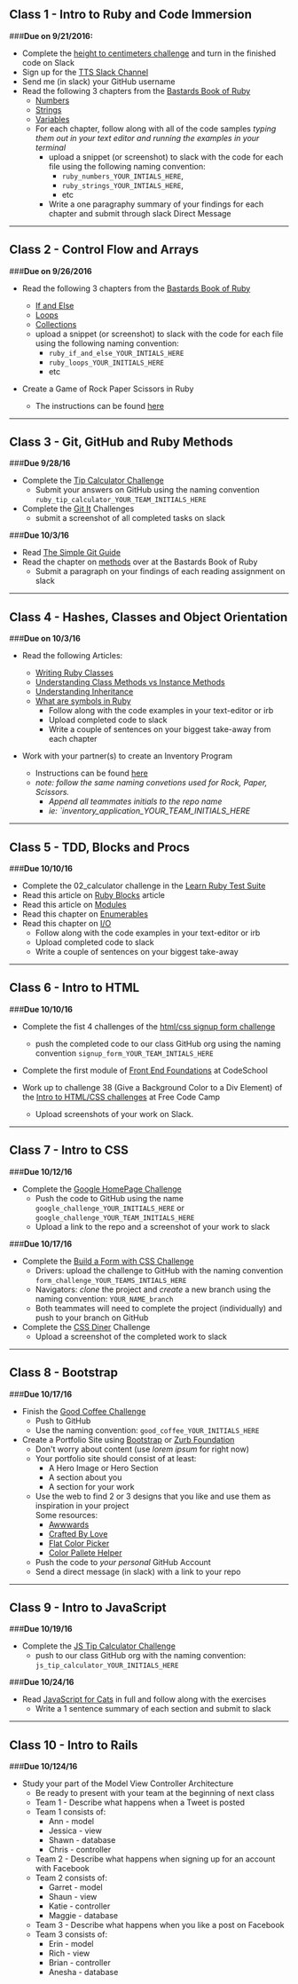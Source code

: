 ## Class 1 - Intro to Ruby and Code Immersion

###**Due on 9/21/2016:**

- Complete the [height to centimeters challenge](https://github.com/tts-fall-2016-code-immersion/class_notes/blob/master/homework_and_challenges/height_to_centimeters_challenge.md) and turn in the finished code on Slack
- Sign up for the [TTS Slack Channel](http://ttsclt.slack.com)
- Send me (in slack) your GitHub username
- Read the following 3 chapters from the [Bastards Book of Ruby](http://ruby.bastardsbook.com/)
	- [Numbers](http://ruby.bastardsbook.com/chapters/numbers)
	- [Strings](http://ruby.bastardsbook.com/chapters/strings)
	- [Variables](http://ruby.bastardsbook.com/chapters/variables)
	- For each chapter, follow along with all of the code samples *typing them out in your text editor and running the examples in your terminal*
	  - upload a snippet (or screenshot) to slack with the code for each file using the following naming convention:
	  	- `ruby_numbers_YOUR_INTIALS_HERE`, 
	  	- `ruby_strings_YOUR_INTIALS_HERE`, 
	  	- etc
	  - Write a one paragraphy summary of your findings for each chapter and submit through slack Direct Message

- - - -

## Class 2 - Control Flow and Arrays

###**Due on 9/26/2016**

- Read the following 3 chapters from the [Bastards Book of Ruby](http://ruby.bastardsbook.com/)
	- [If and Else](http://ruby.bastardsbook.com/chapters/ifelse)
	- [Loops](http://ruby.bastardsbook.com/chapters/loops)
	- [Collections](http://ruby.bastardsbook.com/chapters/collections)
	- upload a snippet (or screenshot) to slack with the code for each file using the following naming convention:
	  	- `ruby_if_and_else_YOUR_INTIALS_HERE`
	  	- `ruby_loops_YOUR_INITIALS_HERE`
	  	- etc

- Create a Game of Rock Paper Scissors in Ruby
	- The instructions can be found [here](https://github.com/tts-fall-2016-code-immersion/class_notes/blob/master/homework_and_challenges/RPS_Instructions.md#rock-paper-scissors-game)

- - - -

## Class 3 - Git, GitHub and Ruby Methods

###**Due 9/28/16**

- Complete the [Tip Calculator Challenge](https://github.com/tts-fall-2016-code-immersion/class_notes/blob/master/homework_and_challenges/tip_calculator._challenge.md)
	- Submit your answers on GitHub using the naming convention `ruby_tip_calculator_YOUR_TEAM_INITIALS_HERE`
-  Complete the [Git It](https://github.com/jlord/git-it-electron) Challenges
	- submit a screenshot of all completed tasks on slack
	
###**Due 10/3/16**	

- Read [The Simple Git Guide](http://rogerdudler.github.io/git-guide/)
- Read the chapter on [methods](http://ruby.bastardsbook.com/chapters/methods/) over at the Bastards Book of Ruby
	- Submit a paragraph on your findings of each reading assignment on slack

- - - - 

## Class 4 - Hashes, Classes and Object Orientation

###**Due on 10/3/16**

- Read the following Articles: 
	- [Writing Ruby Classes](http://culttt.com/2015/05/27/writing-ruby-classes/)
	- [Understanding Class Methods vs Instance Methods](http://culttt.com/2015/06/10/understanding-class-methods-verses-instance-methods-in-ruby/)
	- [Understanding Inheritance](http://culttt.com/2015/06/24/understanding-inheritance-in-ruby/)
	- [What are symbols in Ruby](http://culttt.com/2015/04/22/what-are-symbols-in-ruby/)
		- Follow along with the code examples in your text-editor or irb
		- Upload completed code to slack
		- Write a couple of sentences on your biggest take-away from each chapter

- Work with your partner(s) to create an Inventory Program
	- Instructions can be found [here](https://github.com/tts-fall-2016-code-immersion/class_notes/blob/master/homework_and_challenges/inventory_assignment.md)
	- *note: follow the same naming convetions used for Rock, Paper, Scissors.*
		- *Append all teammates initials to the repo name*
		- *ie: `inventory_application_YOUR_TEAM_INITIALS_HERE*

- - - -

## Class 5 - TDD, Blocks and Procs

###**Due 10/10/16**

- Complete the 02_calculator challenge in the [Learn Ruby Test Suite](https://github.com/tts-fall-2016-code-immersion/learn_ruby)
- Read this article on [Ruby Blocks](http://mixandgo.com/blog/mastering-ruby-blocks-in-less-than-5-minutes) article
- Read this article on [Modules](http://culttt.com/2015/07/01/creating-and-using-modules-in-ruby/)
- Read this chapter on [Enumerables](http://ruby.bastardsbook.com/chapters/enumerables)
- Read this chapter on [I/O](http://ruby.bastardsbook.com/chapters/io)
  	- Follow along with the code examples in your text-editor or irb
	- Upload completed code to slack
	- Write a couple of sentences on your biggest take-away
	
- - - -

## Class 6 - Intro to HTML

###**Due 10/10/16**

- Complete the fist 4 challenges of the [html/css signup form challenge](https://github.com/tts-fall-2016-code-immersion/class_notes/blob/master/front-end/build_a_form_with_html_%26_css_challenges.md)
  	- push the completed code to our class GitHub org using the naming convention `signup_form_YOUR_TEAM_INTIALS_HERE`

- Complete the first module of [Front End Foundations](https://www.codeschool.com/courses/front-end-foundations) at CodeSchool
- Work up to challenge 38 (Give a Background Color to a Div Element) of the [Intro to HTML/CSS challenges](https://www.freecodecamp.com/challenges/say-hello-to-html-elements) at Free Code Camp
	- Upload screenshots of your work on Slack.

- - - - 


## Class 7 - Intro to CSS

###**Due 10/12/16**

- Complete the [Google HomePage Challenge](https://github.com/tts-fall-2016-code-immersion/class_notes/blob/master/homework_and_challenges/google_clone_challenge.md) 
	- Push the code to GitHub using the name `google_challenge_YOUR_INITIALS_HERE` or `google_challenge_YOUR_TEAM_INITIALS_HERE`
	- Upload a link to the repo and a screenshot of your work to slack

###**Due 10/17/16**

- Complete the [Build a Form with CSS Challenge](https://github.com/tts-fall-2016-code-immersion/class_notes/blob/master/front-end/build_a_form_with_html_%26_css_challenges.md#htmlcss-challenge---create-a-signup-form)
	- Drivers: upload the challenge to GitHub with the naming convention `form_challenge_YOUR_TEAMS_INTIALS_HERE`
	- Navigators: *clone* the project and *create* a new branch using the naming convention: `YOUR_NAME_branch`
	- Both teammates will need to complete the project (individually) and push to your branch on GitHub 
- Complete the [CSS Diner](https://flukeout.github.io/) Challenge
	- Upload a screenshot of the completed work to slack

- - - - 

## Class 8 - Bootstrap

###**Due 10/17/16**

- Finish the [Good Coffee Challenge](https://github.com/tts-fall-2016-code-immersion/class_notes/blob/master/front-end/bootstrap_good_coffee_challenge_with_answers.md)
	- Push to GitHub
	- Use the naming convention: `good_coffee_YOUR_INITIALS_HERE`
- Create a Portfolio Site using [Bootstrap](http://getbootstrap.com/) or [Zurb Foundation](http://foundation.zurb.com/)
	- Don't worry about content (use *lorem ipsum* for right now)
	- Your portfolio site should consist of at least:
		- A Hero Image or Hero Section
		- A section about you
		- A section for your work
	- Use the web to find 2 or 3 designs that you like and use them as inspiration in your project<br>
		Some resources:
		- [Awwwards](http://www.awwwards.com/)
		- [Crafted By Love](http://www.craftedbylove.com/#/)
		- [Flat Color Picker](http://www.flatuicolorpicker.com/)
		- [Color Pallete Helper](http://paletton.com/#uid=1000u0kllllaFw0g0qFqFg0w0aF)
	- Push the code to *your personal* GitHub Account
	- Send a direct message (in slack) with a link to your repo

- - - - 

## Class 9 - Intro to JavaScript

###**Due 10/19/16**

- Complete the [JS Tip Calculator Challenge](https://github.com/tts-fall-2016-code-immersion/class_notes/blob/master/front-end/introToJavascript.md#challenge-3-tip-calculator)
	- push to our class GitHub org with the naming convention: `js_tip_calculator_YOUR_INITIALS_HERE`
	
###**Due 10/24/16**

- Read [JavaScript for Cats](http://jsforcats.com/) in full and follow along with the exercises
	- Write a 1 sentence summary of each section and submit to slack 

- - - - 

## Class 10 - Intro to Rails

###**Due 10/124/16**

- Study your part of the Model View Controller Architecture
	- Be ready to present with your team at the beginning of next class
	- Team 1 - Describe what happens when a Tweet is posted
	- Team 1 consists of: 
		- Ann - model 
		- Jessica - view 
		- Shawn - database
		- Chris - controller
	- Team 2 - Describe what happens when signing up for an account with Facebook
	- Team 2 consists of: 
		- Garret - model
		- Shaun - view
		- Katie - controller
		- Maggie - database
	- Team 3 - Describe what happens when you like a post on Facebook
	- Team 3 consists of: 
		- Erin - model
		- Rich - view
		- Brian - controller
		- Anesha - database 

